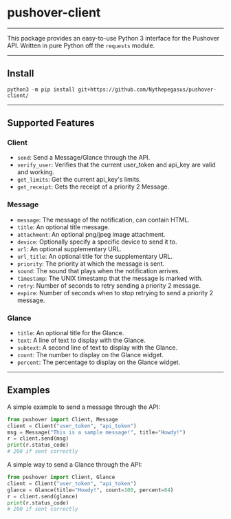 # pushover-client

---

This package provides an easy-to-use Python 3 interface for the Pushover API.
Written in pure Python off the `requests` module.

---

## Install
```
python3 -m pip install git+https://github.com/Nythepegasus/pushover-client/
```

---

## Supported Features
### Client
* `send`: Send a Message/Glance through the API.
* `verify_user`: Verifies that the current user_token and api_key are valid and working.
* `get_limits`: Get the current api_key's limits.
* `get_receipt`: Gets the receipt of a priority 2 Message.
### Message
* `message`: The message of the notification, can contain HTML.
* `title`: An optional title message.
* `attachment`: An optional png/jpeg image attachment.
* `device`: Optionally specify a specific device to send it to.
* `url`: An optional supplementary URL.
* `url_title`: An optional title for the supplementary URL.
* `priority`: The priority at which the message is sent.
* `sound`: The sound that plays when the notification arrives.
* `timestamp`: The UNIX timestamp that the message is marked with.
* `retry`: Number of seconds to retry sending a priority 2 message.
* `expire`: Number of seconds when to stop retrying to send a priority 2 message.
### Glance
* `title`: An optional title for the Glance.
* `text`: A line of text to display with the Glance.
* `subtext`: A second line of text to display with the Glance.
* `count`: The number to display on the Glance widget.
* `percent`: The percentage to display on the Glance widget.

---

## Examples
A simple example to send a message through the API:
```python
from pushover import Client, Message
client = Client("user_token", "api_token")
msg = Message("This is a sample message!", title="Howdy!")
r = client.send(msg)
print(r.status_code)
# 200 if sent correctly 
```

A simple way to send a Glance through the API:
```python
from pushover import Client, Glance
client = Client("user_token", "api_token")
glance = Glance(title="Howdy!", count=100, percent=84)
r = client.send(glance)
print(r.status_code)
# 200 if sent correctly
```


